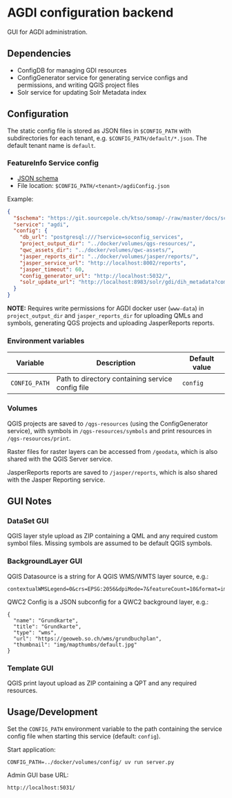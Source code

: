 AGDI configuration backend
==========================

GUI for AGDI administration.


Dependencies
------------

* ConfigDB for managing GDI resources
* ConfigGenerator service for generating service configs and permissions, and writing QGIS project files
* Solr service for updating Solr Metadata index


Configuration
-------------

The static config file is stored as JSON files in `$CONFIG_PATH` with subdirectories for each tenant,
e.g. `$CONFIG_PATH/default/*.json`. The default tenant name is `default`.

### FeatureInfo Service config

* [JSON schema](../docs/schemas/sogis-agdi.json)
* File location: `$CONFIG_PATH/<tenant>/agdiConfig.json`

Example:
```json
{
  "$schema": "https://git.sourcepole.ch/ktso/somap/-/raw/master/docs/schemas/sogis-agdi.json",
  "service": "agdi",
  "config": {
    "db_url": "postgresql:///?service=soconfig_services",
    "project_output_dir": "../docker/volumes/qgs-resources/",
    "qwc_assets_dir": "../docker/volumes/qwc-assets/",
    "jasper_reports_dir": "../docker/volumes/jasper/reports/",
    "jasper_service_url": "http://localhost:8002/reports",
    "jasper_timeout": 60,
    "config_generator_url": "http://localhost:5032/",
    "solr_update_url": "http://localhost:8983/solr/gdi/dih_metadata?command=status"
  }
}
```

**NOTE:** Requires write permissions for AGDI docker user (`www-data`) in `project_output_dir` and `jasper_reports_dir` for uploading QMLs and symbols, generating QGS projects and uploading JasperReports reports.

### Environment variables

| Variable               | Description                                                            | Default value                            |
|------------------------|------------------------------------------------------------------------|------------------------------------------|
| `CONFIG_PATH`          | Path to directory containing service config file                       | `config`                                 |

### Volumes

QGIS projects are saved to `/qgs-resources` (using the ConfigGenerator service), with symbols in `/qgs-resources/symbols` and print resources in `/qgs-resources/print`.

Raster files for raster layers can be accessed from `/geodata`, which is also shared with the QGIS Server service.

JasperReports reports are saved to `/jasper/reports`, which is also shared with the Jasper Reporting service.


GUI Notes
---------

### DataSet GUI

QGIS layer style upload as ZIP containing a QML and any required custom symbol files. Missing symbols are assumed to be default QGIS symbols.

### BackgroundLayer GUI

QGIS Datasource is a string for A QGIS WMS/WMTS layer source, e.g.:

    contextualWMSLegend=0&crs=EPSG:2056&dpiMode=7&featureCount=10&format=image/png&layers=Grundkarte&styles=&url=https://geoweb.so.ch/wms/grundbuchplan

QWC2 Config is a JSON subconfig for a QWC2 background layer, e.g.:

    {
      "name": "Grundkarte",
      "title": "Grundkarte",
      "type": "wms",
      "url": "https://geoweb.so.ch/wms/grundbuchplan",
      "thumbnail": "img/mapthumbs/default.jpg"
    }

### Template GUI

QGIS print layout upload as ZIP containing a QPT and any required resources.


Usage/Development
-----------------

Set the `CONFIG_PATH` environment variable to the path containing the service config file when starting this service (default: `config`).

Start application:

    CONFIG_PATH=../docker/volumes/config/ uv run server.py

Admin GUI base URL:

    http://localhost:5031/
